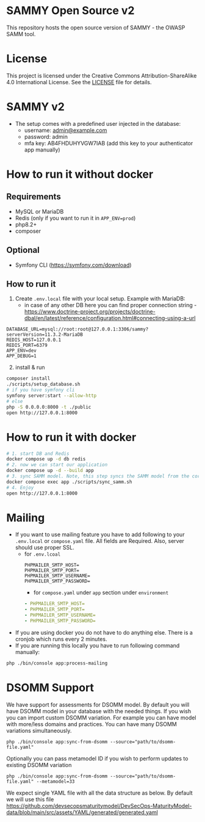 # SAMMY Open Source v2

This repository hosts the open source version of SAMMY - the OWASP SAMM tool.

# License

This project is licensed under the Creative Commons Attribution-ShareAlike 4.0 International License. See the [LICENSE](LICENSE) file for details.

# SAMMY v2

* The setup comes with a predefined user injected in the database:
    - username: admin@example.com
    - password: admin
    - mfa key: AB4FHDUHYVGW7IAB (add this key to your authenticator app manually)

# How to run it without docker

## Requirements

* MySQL or MariaDB
* Redis (only if you want to run it in `APP_ENV=prod`)
* php8.2+
* composer

## Optional

* Symfony CLI (https://symfony.com/download)

## How to run it

1. Create `.env.local` file with your local setup. Example with MariaDB:
    - in case of any other DB here you can find proper connection
      string - https://www.doctrine-project.org/projects/doctrine-dbal/en/latest/reference/configuration.html#connecting-using-a-url

```dotenv
DATABASE_URL=mysql://root:root@127.0.0.1:3306/sammy?serverVersion=11.3.2-MariaDB
REDIS_HOST=127.0.0.1
REDIS_PORT=6379
APP_ENV=dev
APP_DEBUG=1
```

2. install & run

```bash
composer install
./scripts/setup_database.sh
# if you have symfony cli
symfony server:start --allow-http
# else
php -S 0.0.0.0:8000 -t ./public
open http://127.0.0.1:8000
```

# How to run it with docker

```bash
# 1. start DB and Redis
docker compose up -d db redis
# 2. now we can start our application
docker compose up -d --build app
# 3. sync SAMM model. Note, this step syncs the SAMM model from the core GitHub repo. You only have to run this the very first time and upon every SAMM model update.
docker compose exec app ./scripts/sync_samm.sh
# 4. Enjoy
open http://127.0.0.1:8000
```

# Mailing

* If you want to use mailing feature you have to add following to your `.env.local` or `compose.yaml` file. All fields are Required. Also, server
  should use proper SSL.
    - for `.env.lcoal`
      ```dotenv
      PHPMAILER_SMTP_HOST=
      PHPMAILER_SMTP_PORT=
      PHPMAILER_SMTP_USERNAME=
      PHPMAILER_SMTP_PASSWORD=
      ```
        - for `compose.yaml` under `app` section under `environment`
      ```yaml
      - PHPMAILER_SMTP_HOST=
      - PHPMAILER_SMTP_PORT=
      - PHPMAILER_SMTP_USERNAME=
      - PHPMAILER_SMTP_PASSWORD=
      ```
* If you are using docker you do not have to do anything else. There is a cronjob which runs every 2 minutes.
* If you are running this locally you have to run following command manually:

```bash
php ./bin/console app:process-mailing
```

# DSOMM Support
We have support for assessments for DSOMM model. By default you will have DSOMM model in your database with the needed things. If you wish you can import custom DSOMM variation. For example you can have model with more/less domains and practices. You can have many DSOMM variations simultaneously. 
````
php ./bin/console app:sync-from-dsomm --source="path/to/dsomm-file.yaml"
````
Optionally you can pass metamodel ID if you wish to perform updates to existing DSOMM variation
````
php ./bin/console app:sync-from-dsomm --source="path/to/dsomm-file.yaml" --metamodel=33
````

We expect single YAML file with all the data structure as below. By default we will use this file
https://github.com/devsecopsmaturitymodel/DevSecOps-MaturityModel-data/blob/main/src/assets/YAML/generated/generated.yaml